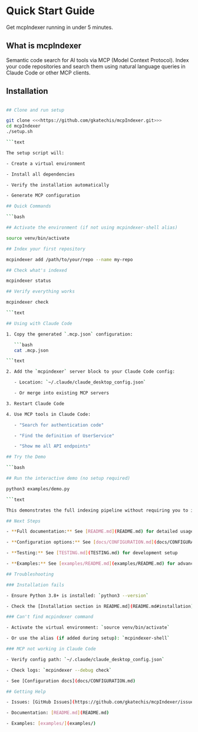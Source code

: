 # Quick Start Guide

Get mcpIndexer running in under 5 minutes.

## What is mcpIndexer

Semantic code search for AI tools via MCP (Model Context Protocol). Index your code repositories and search them using natural language queries in Claude Code or other MCP clients.

## Installation

```bash

## Clone and run setup

git clone <<<https://github.com/gkatechis/mcpIndexer.git>>>
cd mcpIndexer
./setup.sh

```text

The setup script will:

- Create a virtual environment

- Install all dependencies

- Verify the installation automatically

- Generate MCP configuration

## Quick Commands

```bash

## Activate the environment (if not using mcpindexer-shell alias)

source venv/bin/activate

## Index your first repository

mcpindexer add /path/to/your/repo --name my-repo

## Check what's indexed

mcpindexer status

## Verify everything works

mcpindexer check

```text

## Using with Claude Code

1. Copy the generated `.mcp.json` configuration:

   ```bash
   cat .mcp.json

```text

2. Add the `mcpindexer` server block to your Claude Code config:

   - Location: `~/.claude/claude_desktop_config.json`

   - Or merge into existing MCP servers

3. Restart Claude Code

4. Use MCP tools in Claude Code:

   - "Search for authentication code"

   - "Find the definition of UserService"

   - "Show me all API endpoints"

## Try the Demo

```bash

## Run the interactive demo (no setup required)

python3 examples/demo.py

```text

This demonstrates the full indexing pipeline without requiring you to index your own repositories.

## Next Steps

- **Full documentation:** See [README.md](README.md) for detailed usage

- **Configuration options:** See [docs/CONFIGURATION.md](docs/CONFIGURATION.md)

- **Testing:** See [TESTING.md](TESTING.md) for development setup

- **Examples:** See [examples/README.md](examples/README.md) for advanced usage

## Troubleshooting

### Installation fails

- Ensure Python 3.8+ is installed: `python3 --version`

- Check the [Installation section in README.md](README.md#installation)

### Can't find mcpindexer command

- Activate the virtual environment: `source venv/bin/activate`

- Or use the alias (if added during setup): `mcpindexer-shell`

### MCP not working in Claude Code

- Verify config path: `~/.claude/claude_desktop_config.json`

- Check logs: `mcpindexer --debug check`

- See [Configuration docs](docs/CONFIGURATION.md)

## Getting Help

- Issues: [GitHub Issues](https://github.com/gkatechis/mcpIndexer/issues)

- Documentation: [README.md](README.md)

- Examples: [examples/](examples/)
